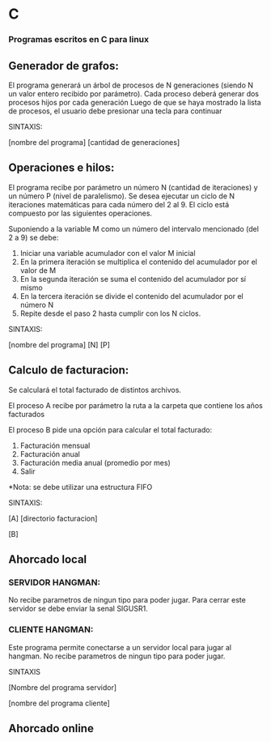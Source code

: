 # C

### Programas escritos en C para linux

## Generador de grafos:

El programa generará un árbol de procesos de N generaciones (siendo N un valor entero
recibido por parámetro). Cada proceso deberá generar dos procesos hijos por cada generación
Luego de que se haya mostrado la lista de procesos, el usuario debe presionar una tecla para continuar

SINTAXIS:

[nombre del programa] [cantidad de generaciones]

## Operaciones e hilos:

El programa recibe por parámetro un número N (cantidad de iteraciones) y un número
P (nivel de paralelismo). Se desea ejecutar un ciclo de N iteraciones matemáticas para cada número
del 2 al 9. El ciclo está compuesto por las siguientes operaciones.

Suponiendo a la variable M como un número del intervalo mencionado (del 2 a 9) se debe:

  1. Iniciar una variable acumulador con el valor M inicial
  2. En la primera iteración se multiplica el contenido del acumulador por el valor de M
  3. En la segunda iteración se suma el contenido del acumulador por sí mismo
  4. En la tercera iteración se divide el contenido del acumulador por el número N
  5. Repite desde el paso 2 hasta cumplir con los N ciclos.

SINTAXIS:

[nombre del programa] [N] [P]

## Calculo de facturacion:

Se calculará el total facturado de distintos archivos.

El proceso A recibe por parámetro la ruta a la carpeta que contiene los años facturados

El proceso B pide una opción para calcular el total facturado:
  1. Facturación mensual
  2. Facturación anual
  3. Facturación media anual (promedio por mes)
  4. Salir

*Nota: se debe utilizar una estructura FIFO

SINTAXIS:

[A] [directorio facturacion]

[B]

## Ahorcado local

### SERVIDOR HANGMAN:

No recibe parametros de ningun tipo para poder jugar.
Para cerrar este servidor se debe enviar la senal SIGUSR1.

### CLIENTE HANGMAN:

Este programa permite conectarse a un servidor local para jugar al hangman.
No recibe parametros de ningun tipo para poder jugar.

SINTAXIS

[Nombre del programa servidor]

[nombre del programa cliente]

## Ahorcado online


